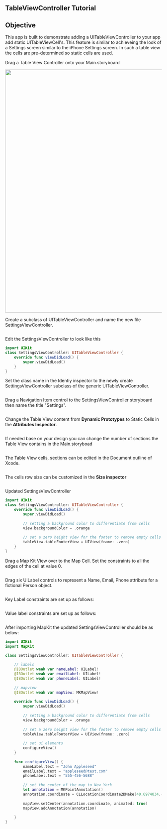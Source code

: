 ## TableViewController Tutorial

## Objective 

This app is built to demonstrate adding a UITableViewController to your app add static UITableViewCell's. This feature is similar to achieveing the look of a Settings screen similar to the iPhone Settings screen. In such a table view the cells are pre-determined so static cells are used.

Drag a Table View Controller onto your Main.storyboard 

<p align="center">
<img src="https://github.com/alexpaul/TableViewController-Tutorial/blob/master/Images/drag-table-view-controller.png" width="1080" height="781" />
</p>


Create a subclass of UITableViewController and name the new file SettingsViewController. 

<p align="center">
<img src="" width="" height="" />
</p>

Edit the SettingsViewController to look like this
```swift
import UIKit
class SettingsViewController: UITableViewController {
    override func viewDidLoad() {
        super.viewDidLoad()
    }
}
```

Set the class name in the Identiy inspector to the newly create SettingsViewController subclass of the generic UITableViewController.

<p align="center">
<img src="" width="" height="" />
</p>

Drag a Navigation Item control to the SettingsViewController storyboard then name the title "Settings".

<p align="center">
<img src="" width="" height="" />
</p>


Change the Table View content from **Dynamic Prototypes** to Static Cells in the **Attributes Inspector**.  

<p align="center">
<img src="" width="" height="" />
</p>

If needed base on your design you can change the number of sections the Table View contains in the Main.storyboad

<p align="center">
<img src="" width="" height="" />
</p>

The Table View cells, sections can be edited in the Document outline of Xcode. 

<p align="center">
<img src="" width="" height="" />
</p>

The cells row size can be customized in the **Size inspector** 

<p align="center">
<img src="" width="" height="" />
</p>

Updated SettingsViewController 

```swift 
import UIKit
class SettingsViewController: UITableViewController {
    override func viewDidLoad() {
        super.viewDidLoad()
        
        // setting a background color to differentiate from cells
        view.backgroundColor = .orange
    
        // set a zero height view for the footer to remove empty cells
        tableView.tableFooterView = UIView(frame: .zero)
    }
}
```

Drag a Map Kit View over to the Map Cell. Set the constraints to all the edges of the cell at value 0. 

<p align="center">
<img src="" width="" height="" />
</p>


Drag six UILabel controls to represent a Name, Email, Phone attribute for a fictional Person object.

<p align="center">
<img src="" width="" height="" />
</p>

Key Label constraints are set up as follows: 

<p align="center">
<img src="" width="" height="" />
</p>

Value label constraints are set up as follows: 

<p align="center">
<img src="" width="" height="" />
</p>

After importing MapKit the updated SettingsViewController should be as below: 

```swift 
import UIKit
import MapKit

class SettingsViewController: UITableViewController {
    
    // labels
    @IBOutlet weak var nameLabel: UILabel!
    @IBOutlet weak var emailLabel: UILabel!
    @IBOutlet weak var phoneLabel: UILabel!
    
    // mapview
    @IBOutlet weak var mapView: MKMapView!
    
    override func viewDidLoad() {
        super.viewDidLoad()
        
        // setting a background color to differentiate from cells
        view.backgroundColor = .orange
        
        // set a zero height view for the footer to remove empty cells
        tableView.tableFooterView = UIView(frame: .zero)
        
        // set ui elements
        configureView()
    }
    
    func configureView() {
        nameLabel.text = "John Appleseed"
        emailLabel.text = "appleseed@test.com"
        phoneLabel.text = "555-456-5688"
        
        // set the center of the map to New York
        let annotation = MKPointAnnotation()
        annotation.coordinate = CLLocationCoordinate2DMake(40.6974034,-74.1197636)
        
        mapView.setCenter(annotation.coordinate, animated: true)
        mapView.addAnnotation(annotation)
        
    }
}
```













<p align="center">
<img src="" width="" height="" />
</p>
